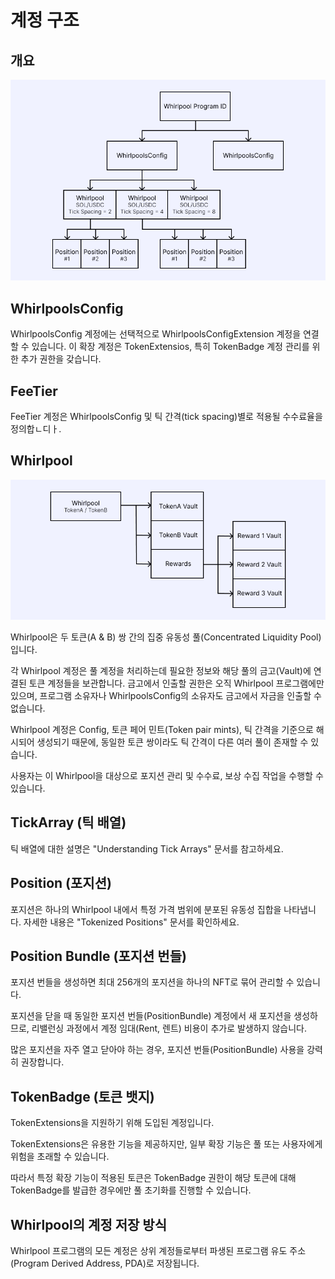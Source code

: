 # 계정 구조

## 개요

![overview.png](./images/overview.png)

## WhirlpoolsConfig

WhirlpoolsConfig 계정에는 선택적으로 WhirlpoolsConfigExtension 계정을 연결할 수 있습니다.
이 확장 계정은 TokenExtensios, 특히 TokenBadge 계정 관리를 위한 추가 권한을 갖습니다.

## FeeTier

FeeTier 계정은 WhirlpoolsConfig 및 틱 간격(tick spacing)별로 적용될 수수료율을 정의합ㄴ디ㅏ.

## Whirlpool

![whirlpool.png](./images/whirlpool.png)

Whirlpool은 두 토큰(A & B) 쌍 간의 집중 유동성 풀(Concentrated Liquidity Pool)입니다.

각 Whirlpool 계정은 풀 계정을 처리하는데 필요한 정보와 해당 풀의 금고(Vault)에 연결된 토큰 계정들을 보관합니다.
금고에서 인출할 권한은 오직 Whirlpool 프로그램에만 있으며, 프로그램 소유자나 WhirlpoolsConfig의 소유자도 금고에서 자금을 인출할 수 없습니다.

Whirlpool 계정은 Config, 토큰 페어 민트(Token pair mints), 틱 간격을 기준으로 해시되어 생성되기 때문에, 동일한 토큰 쌍이라도 틱 간격이 다른 여러 풀이 존재할 수 있습니다.

사용자는 이 Whirlpool을 대상으로 포지션 관리 및 수수료, 보상 수집 작업을 수행할 수 있습니다.

## TickArray (틱 배열)

틱 배열에 대한 설명은 "Understanding Tick Arrays" 문서를 참고하세요.

## Position (포지션)

포지션은 하나의 Whirlpool 내에서 특정 가격 범위에 분포된 유동성 집합을 나타냅니다. 자세한 내용은 "Tokenized Positions" 문서를 확인하세요.

## Position Bundle (포지션 번들)

포지션 번들을 생성하면 최대 256개의 포지션을 하나의 NFT로 묶어 관리할 수 있습니다.

포지션을 닫을 때 동일한 포지션 번들(PositionBundle) 계정에서 새 포지션을 생성하므로, 리밸런싱 과정에서 계정 임대(Rent, 렌트) 비용이 추가로 발생하지 않습니다.

많은 포지션을 자주 열고 닫아야 하는 경우, 포지션 번들(PositionBundle) 사용을 강력히 권장합니다.

## TokenBadge (토큰 뱃지)

TokenExtensions을 지원하기 위해 도입된 계정입니다.

TokenExtensions은 유용한 기능을 제공하지만, 일부 확장 기능은 풀 또는 사용자에게 위험을 초래할 수 있습니다.

따라서 특정 확장 기능이 적용된 토큰은 TokenBadge 권한이 해당 토큰에 대해 TokenBadge를 발급한 경우에만 풀 초기화를 진행할 수 있습니다.

## Whirlpool의 계정 저장 방식

Whirlpool 프로그램의 모든 계정은 상위 계정들로부터 파생된 프로그램 유도 주소(Program Derived Address, PDA)로 저장됩니다.